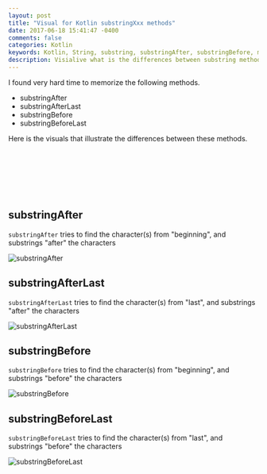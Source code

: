 ```yaml
---
layout: post
title: "Visual for Kotlin substringXxx methods"
date: 2017-06-18 15:41:47 -0400
comments: false
categories: Kotlin
keywords: Kotlin, String, substring, substringAfter, substringBefore, method
description: Visialive what is the differences between substring methods
---
```


I found very hard time to memorize the following methods.

* substringAfter
* substringAfterLast
* substringBefore
* substringBeforeLast

Here is the visuals that illustrate the differences between these methods.

<script async src="//pagead2.googlesyndication.com/pagead/js/adsbygoogle.js"></script>
<!-- 728x90 -->
<ins class="adsbygoogle"
     style="display:inline-block;width:728px;height:90px"
     data-ad-client="ca-pub-3940616565912592"
     data-ad-slot="7693358062"></ins>
<script>
(adsbygoogle = window.adsbygoogle || []).push({});
</script>

<!-- more -->

## substringAfter

`substringAfter` tries to find the character(s) from "beginning", and substrings "after" the characters

![substringAfter](https://raw.githubusercontent.com/wiki/shiraji/images/blog/images/substrings/substringAfter.png)

## substringAfterLast

`substringAfterLast` tries to find the character(s) from "last", and substrings "after" the characters

![substringAfterLast](https://raw.githubusercontent.com/wiki/shiraji/images/blog/images/substrings/substringAfterLast.png)

## substringBefore

`substringBefore` tries to find the character(s) from "beginning", and substrings "before" the characters

![substringBefore](https://raw.githubusercontent.com/wiki/shiraji/images/blog/images/substrings/substringBefore.png)

## substringBeforeLast

`substringBeforeLast` tries to find the character(s) from "last", and substrings "before" the characters

![substringBeforeLast](https://raw.githubusercontent.com/wiki/shiraji/images/blog/images/substrings/substringBeforeLast.png)
